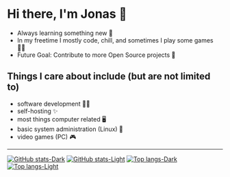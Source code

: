 # Hi there, I'm Jonas 👋

- Always learning something new 🌱
- In my freetime I mostly code, chill, and sometimes I play some games 👨‍💻
- Future Goal: Contribute to more Open Source projects 🚀

## Things I care about include (but are not limited to)

- software development 👨‍💻
- self-hosting ✨
- most things computer related 🖥️
- basic system administration (Linux) 🐧
- video games (PC) 🎮

---

[![GitHub stats-Dark](https://github-readme-stats.vercel.app/api?username=jpeterburs&include_all_commits=true&hide_title=true&show_icons=true&bg_color=24273a&text_color=cad3f5&icon_color=c6a0f6&title_color=8bd5ca#gh-dark-mode-only)](https://github.com/anuraghazra/github-readme-stats#gh-dark-mode-only)
[![GitHub stats-Light](https://github-readme-stats.vercel.app/api?username=jpeterburs&include_all_commits=true&hide_title=true&show_icons=true&bg_color=eff1f5&text_color=4c4f69&icon_color=8839ef&title_color=179299#gh-light-mode-only)](https://github.com/anuraghazra/github-readme-stats#gh-light-mode-only)
[![Top langs-Dark](https://github-readme-stats.vercel.app/api/top-langs/?username=jpeterburs&layout=compact&bg_color=24273a&text_color=cad3f5&icon_color=c6a0f6&title_color=8bd5ca#gh-dark-mode-only)](https://github.com/anuraghazra/github-readme-stats#gh-dark-mode-only)
[![Top langs-Light](https://github-readme-stats.vercel.app/api/top-langs/?username=jpeterburs&layout=compact&bg_color=eff1f5&text_color=4c4f69&icon_color=8839ef&title_color=179299#gh-light-mode-only)](https://github.com/anuraghazra/github-readme-stats#gh-light-mode-only)
